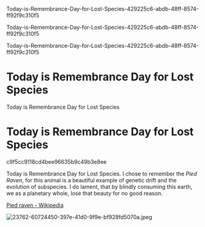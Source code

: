 Today-is-Remembrance-Day-for-Lost-Species-429225c6-abdb-48ff-8574-ff92f9c310f5

Today-is-Remembrance-Day-for-Lost-Species-429225c6-abdb-48ff-8574-ff92f9c310f5

Today-is-Remembrance-Day-for-Lost-Species-429225c6-abdb-48ff-8574-ff92f9c310f5

# Today is Remembrance Day for Lost Species

Today is Remembrance Day for Lost Species

# Today is Remembrance Day for Lost Species

c9f5cc9118cd4bee96635b9c49b3e8ee

Today is Remembrance Day for Lost Species. I chose to remember the *Pied Raven*, for this animal is a beautiful example of genetic drift and the evolution of subspecies. I do lament, that by blindly consuming this earth, we as a planetary whole, lose that beauty for no good reason.

[Pied raven - Wikipedia](https://en.wikipedia.org/wiki/Pied_raven)

![23762-60724450-397e-41d0-9f9e-bf928fd5070a.jpeg](../_resources/235475d574a64308afd181a4a3d2b01f.jpeg)